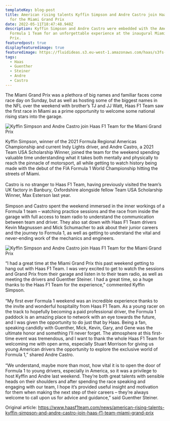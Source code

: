 ```yaml
---
templateKey: blog-post
title: American rising talents Kyffin Simpson and Andre Castro join Haas F1 Team
  for the Miami Grand Prix
date: 2022-05-11T18:47:48.948Z
description: Kyffin Simpson and Andre Castro were embedded with the American
  Formula 1 Team for an unforgettable experience at the inaugural Miami Grand
  Prix.
featuredpost: true
displayfeaturedimage: true
featuredimage: https://fluidideas.s3.eu-west-1.amazonaws.com/haas/s3fs-public/styles/landscape_desktop_1x/public/2022-05/1019125885-lat-20220508-gp2205_103433_onz01751.jpg?VersionId=H1hPrffpEaDSyOrutIqhSZnmbA.nb49L
tags:
  - Haas
  - Guenther
  - Steiner
  - Andre
  - Castro
---
```

The Miami Grand Prix was a plethora of big names and familiar faces come race day on Sunday, but as well as hosting some of the biggest names in the NFL over the weekend with brother’s TJ and JJ Watt, Haas F1 Team saw the first race in Miami as a prime opportunity to welcome some national rising stars into the garage.

![Kyffin Simpson and Andre Castro join Haas F1 Team for the Miami Grand Prix](https://fluidideas.s3.eu-west-1.amazonaws.com/haas/s3fs-public/inline-images/1019125873-LAT-20220508-GP2205_101749_ONZ0155.jpg?VersionId=mRDl_aPrwPhKHewPgkrHasxz2kLiTybC)

Kyffin Simpson, winner of the 2021 Formula Regional Americas Championship and current Indy Lights driver, and Andre Castro, a 2021 Team USA Scholarship Winner, joined the team for the weekend spending valuable time understanding what it takes both mentally and physically to reach the pinnacle of motorsport, all while getting to watch history being made with the debut of the FIA Formula 1 World Championship hitting the streets of Miami.\
\
Castro is no stranger to Haas F1 Team, having previously visited the team’s UK factory in Banbury, Oxfordshire alongside fellow Team USA Scholarship Winner, Max Esterson last year.\
\
Simpson and Castro spent the weekend immersed in the inner workings of a Formula 1 team – watching practice sessions and the race from inside the garage with full access to team radio to understand the communication between team and driver. They also sat down with Haas F1 Team drivers Kevin Magnussen and Mick Schumacher to ask about their junior careers and the journey to Formula 1, as well as getting to understand the vital and never-ending work of the mechanics and engineers. 

![Kyffin Simpson and Andre Castro join Haas F1 Team for the Miami Grand Prix](https://fluidideas.s3.eu-west-1.amazonaws.com/haas/s3fs-public/inline-images/1019125926-LAT-20220508-GP2205_105027_ONZ02861.jpg?VersionId=35gaxvCVwz8JoaBS1Q_3VFbRPnGKR84f)

“I had a great time at the Miami Grand Prix this past weekend getting to hang out with Haas F1 Team. I was very excited to get to watch the sessions and Grand Prix from their garage and listen in to their team radio, as well as meeting the drivers and Guenther Steiner. I had a great time, so a huge thanks to the Haas F1 Team for the experience,” commented Kyffin Simpson.\
\
“My first ever Formula 1 weekend was an incredible experience thanks to the invite and wonderful hospitality from Haas F1 Team. As a young racer on the track to hopefully becoming a paid professional driver, the Formula 1 paddock is an amazing place to network with an eye towards the future, and I was given the opportunity to do just that by Haas. Being a fan, speaking candidly with Guenther, Mick, Kevin, Gary, and Gene was the ultimate honor and something I’ll never forget. The atmosphere at this first-time event was tremendous, and I want to thank the whole Haas F1 Team for welcoming me with open arms, especially Stuart Morrison for giving us young American drivers the opportunity to explore the exclusive world of Formula 1,” shared Andre Castro.\
\
“We understand, maybe more than most, how vital it is to open the door of Formula 1 to young drivers, especially in America, so it was a privilege to host Kyffin and Andre last weekend. They’re both great talents with sensible heads on their shoulders and after spending the race speaking and engaging with our team, I hope it’s provided useful insight and motivation for them when making the next step of their careers – they’re always welcome to call upon us for advice and guidance,” said Guenther Steiner.

O﻿riginal article: https://www.haasf1team.com/news/american-rising-talents-kyffin-simpson-and-andre-castro-join-haas-f1-team-miami-grand-prix